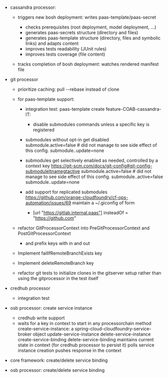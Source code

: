    
- cassandra processor: 
    - triggers new bosh deployment: writes paas-template/paas-secret
        - checks prerequisites (root deployment, model deployment, ...)
        - generates paas-secrets structure (directory and files)
        - generates paas-template structure (directory, files and symbolic links) and adapts content
        - improves tests readability (JUnit rules)
        - improves tests coverage (file content)
    
    - tracks completion of bosh deployment: watches rendered manifest file 

- git processor
   - prioritize caching:
        pull --rebase instead of clone
    
    - for paas-template support:
        - integration test: paas-template create feature-COAB-cassandra-IT:
            - disable submodules commands unless a specific key is registered 
        - submodules without opt-in get disabled  
            submodule.active=false # did not manage to see side effect of this config.
            submodule.<name>.update=none
        - submodules get selectively enabled as needed, controlled by a context key  https://git-scm.com/docs/git-config#git-config-submoduleltnamegtactive
            submodule.active=false # did not manage to see side effect of this config.
            submodule.<name>.active=false
            submodule.<name>.update=none
            
        - add support for replicated submodules https://github.com/orange-cloudfoundry/cf-ops-automation/issues/69 maintain a ~/.giconfig of form
             - [url "https://gitlab.internal.paas"]
                   insteadOf = "https://github.com"  
                    
       
    - refactor GitProcessorContext into PreGitProcessorContext and PostGitProcessorContext
        - and prefix keys with in and out
    - Implement failIfRemoteBranchExists key
    - Implement deleteRemoteBranch key
    
       




    
    - refactor git tests to initialize clones in the gitserver setup rather than using the gitprocessor in the test itself

- credhub processor
    - integration test

- osb processor: create service instance 
    - credhub write support
    - waits for a key in context to start in any processorchain method 
        create-service-instance: a spring-cloud-cloudfoundry-service-broker object 
        update-service-instance 
        delete-service-instance 
        create-service-binding 
        delete-service-binding 
        maintains current state in context (for credhub processor to persist it) 
        polls service instance creation 
        pushes response in the context

- core framework: create/delete service binding 

- osb processor: create/delete service binding
